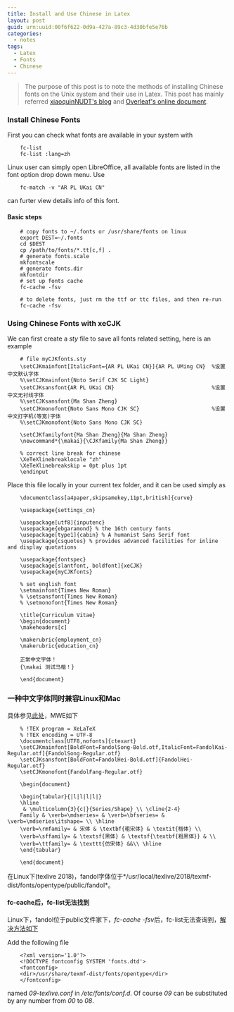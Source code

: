 ```yaml
---
title: Install and Use Chinese in Latex
layout: post
guid: urn:uuid:00f6f622-0d9a-427a-89c3-4d30bfe5e76b
categories:
  - notes
tags:
  - Latex
  - Fonts
  - Chinese
---
```


> The purpose of this post is to note the methods of installing Chinese fonts on the Unix system and their use in Latex.
> This post has mainly referred [xiaoquinNUDT's blog](https://blog.csdn.net/xiaoqu001/article/details/80981338) and [Overleaf's online document](https://www.overleaf.com/learn/latex/Chinese).

### Install Chinese Fonts
First you can check what fonts are available in your system with
```
    fc-list
    fc-list :lang=zh
```
Linux user can simply open LibreOffice, all available fonts are listed in the font option drop down menu.
Use 
```
    fc-match -v "AR PL UKai CN"
```
can furter view details info of this font.

#### Basic steps
```
    # copy fonts to ~/.fonts or /usr/share/fonts on linux
    export DEST=~/.fonts
    cd $DEST
    cp /path/to/fonts/*.tt[c,f] .
    # generate fonts.scale
    mkfontscale
    # generate fonts.dir
    mkfontdir
    # set up fonts cache
    fc-cache -fsv

    # to delete fonts, just rm the ttf or ttc files, and then re-run
    fc-cache -fsv
```

### Using Chinese Fonts with xeCJK
We can first create a _sty_ file to save all fonts related setting, here is an example
```
    # file myCJKfonts.sty
    \setCJKmainfont[ItalicFont={AR PL UKai CN}]{AR PL UMing CN}  %设置中文默认字体
    %\setCJKmainfont{Noto Serif CJK SC Light}
    \setCJKsansfont{AR PL UKai CN}                               %设置中文无衬线字体
    %\setCJKsansfont{Ma Shan Zheng} 
    \setCJKmonofont{Noto Sans Mono CJK SC}                       %设置中文打字机(等宽)字体
    %\setCJKmonofont{Noto Sans Mono CJK SC} 

    \setCJKfamilyfont{Ma Shan Zheng}{Ma Shan Zheng}
    \newcommand*{\makai}{\CJKfamily{Ma Shan Zheng}}
    
    % correct line break for chinese
    \XeTeXlinebreaklocale "zh"
    \XeTeXlinebreakskip = 0pt plus 1pt
    \endinput
```

Place this file locally in your current tex folder, and it can be used simply as
```
    \documentclass[a4paper,skipsamekey,11pt,british]{curve}
    
    \usepackage{settings_cn}
    
    \usepackage[utf8]{inputenc}
    \usepackage{ebgaramond} % the 16th century fonts
    \usepackage[type1]{cabin} % A humanist Sans Serif font
    \usepackage{csquotes} % provides advanced facilities for inline and display quotations
    
    \usepackage{fontspec}
    \usepackage[slantfont, boldfont]{xeCJK}
    \usepackage{myCJKfonts}

    % set english font
    \setmainfont{Times New Roman}
    % \setsansfont{Times New Roman}
    % \setmonofont{Times New Roman}
    
    \title{Curriculum Vitae}
    \begin{document}
    \makeheaders[c]
    
    \makerubric{employment_cn}
    \makerubric{education_cn}

    正常中文字体！
    {\makai 测试马楷！}
    
    \end{document}
```


### 一种中文字体同时兼容Linux和Mac
具体参见[此处](https://tex.stackexchange.com/questions/215564/what-chinese-fonts-can-i-rely-on-to-be-in-mac-and-linux)，MWE如下
```
    % !TEX program = XeLaTeX
    % !TEX encoding = UTF-8
    \documentclass[UTF8,nofonts]{ctexart}
    \setCJKmainfont[BoldFont=FandolSong-Bold.otf,ItalicFont=FandolKai-Regular.otf]{FandolSong-Regular.otf}
    \setCJKsansfont[BoldFont=FandolHei-Bold.otf]{FandolHei-Regular.otf}
    \setCJKmonofont{FandolFang-Regular.otf}
    
    \begin{document}
    
    \begin{tabular}{|l|l|l|l|}
    \hline
     & \multicolumn{3}{c|}{Series/Shape} \\ \cline{2-4}
    Family & \verb=\mdseries= & \verb=\bfseries= & \verb=\mdseries\itshape= \\ \hline
    \verb=\rmfamily= & 宋体 & \textbf{粗宋体} & \textit{楷体} \\
    \verb=\sffamily= & \textsf{黑体} & \textsf{\textbf{粗黑体}} & \\
    \verb=\ttfamily= & \texttt{仿宋体} &&\\ \hline
    \end{tabular}
    
    \end{document}
```

在Linux下(texlive 2018)，fandol字体位于*/usr/local/texlive/2018/texmf-dist/fonts/opentype/public/fandol*。

#### fc-cache后，fc-list无法找到
Linux下，fandol位于public文件家下，*fc-cache -fsv*后，fc-list无法查询到，[解决方法如下](https://tex.stackexchange.com/a/361601)

Add the following file
```
    <?xml version='1.0'?>
    <!DOCTYPE fontconfig SYSTEM 'fonts.dtd'>
    <fontconfig>
    <dir>/usr/share/texmf-dist/fonts/opentype</dir>
    </fontconfig>
```
named *09-texlive.conf* in */etc/fonts/conf.d*. Of course *09* can be substituted by any number from *00* to *08*.
